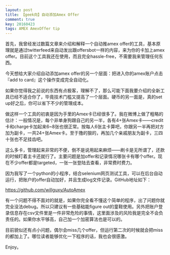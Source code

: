 ```yaml
---
layout: post
title: 【geek向】自动添加Amex Offer
comment: true
key: 20160423
tags: AMEX AmexOffer tip
---
```


首先，我曾经发过数篇文章来介绍和解释一个自动推amex offer的工具，基本原理就是通过twitterfeed来自动发出跟offersbot一样的内容，来为你的卡加上amex offer。目前这个工具我还在使用，而且完全hassle-free，不需要我来管理任何东西。

今天想给大家介绍自动添加amex offer的另一个层面：把进入你的amex账户点击『add to card』这个操作变成完全自动化。

如果你觉得我之前说的东西有点极客，理解不了，那么可能下面我要介绍的全新工具已经不适合你了，毕竟技术门槛又提高了一个层面。硬币的另一面是，真的set up好之后，你可以省下不少的管理成本。

做这样一个工具的初衷是因为手里的Amex卡已经很多了。我在微博上做了粗略的估计：一般情况是，每个非单身狗跟自己的另一半，各有4+张Amex卡——credit卡和charge卡加起来6~8张也很正常。按每人6张主卡算吧，你跟另一半再把对方加为副卡，一共24+张Amex卡。至于撸的狠的，再加几个亲戚朋友为副卡，三四十张也不足挂齿吧。

这么多卡，管理起来非常的不便，倒不是说用起来麻烦——刷卡是无所谓了，还款的时候盯着主卡还就行了。主要问题是加offer和记录情况哪张卡有哪个offer。现在不少offer都是targeted，一张一张登陆去查看，非常费时费力。

因为我写了一个python的小程序，结合selenium网页测试工具，可以在后台自动运行，把账户的offer自动加好，并且生成log文件记录。GitHub地址如下：

https://github.com/willguxy/AutoAmex

有一个问题不得不面对的就是，如果你完全看不懂这个简单的程序，出了问题你就完全没法debug。所以只建议有一些基础能figure out的童鞋使用。另外把账户登录信息存在csv文件里是一件非常危险的事情，这里面涉及的风险我是完全不会负责任的。如果你水平够高，自己加一个加密算法也是可以的。

目前貌似还有点小问题，偶尔会miss几个offer，但运行第二次的时候就会把miss的都加上了。哪位读者能够优化一下程序的话，我也会很感激。

Enjoy。
